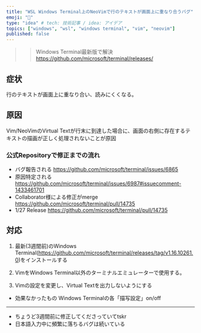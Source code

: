 ```yaml
---
title: "WSL Windows Terminal上のNeoVimで行のテキストが画面上に重なり合うバグ"
emoji: "📘"
type: "idea" # tech: 技術記事 / idea: アイデア
topics: ["windows", "wsl", "windows terminal", "vim", "neovim"]
published: false
---
```


>> Windows Terminal最新版で解決 https://github.com/microsoft/terminal/releases/

## 症状

行のテキストが画面上に重なり合い、読みにくくなる。

## 原因

Vim/NeoVimのVirtual Textが行末に到達した場合に、画面の右側に存在するテキストの描画が正しく処理されないことが原因

### 公式Repositoryで修正までの流れ

- バグ報告される https://github.com/microsoft/terminal/issues/6865
- 原因特定される https://github.com/microsoft/terminal/issues/6987#issuecomment-1433461701
- Collaborator様による修正がmerge https://github.com/microsoft/terminal/pull/14735
- 1/27 Release https://github.com/microsoft/terminal/pull/14735

## 対応

1. 最新(3週間前)のWindows Terminal(https://github.com/microsoft/terminal/releases/tag/v1.16.10261.0)をインストールする

2. VimをWindows Terminal以外のターミナルエミュレーターで使用する。

3. Vimの設定を変更し、Virtual Textを出力しないようにする

- 効果なかったもの
Windows Terminalの各「描写設定」on/off

---

- ちょうど3週間前に修正してくださっていてtskr
- 日本語入力中に頻繁に落ちるバグは続いている
